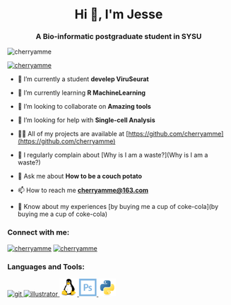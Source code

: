 <h1 align="center">Hi 👋, I'm Jesse</h1>
<h3 align="center">A Bio-informatic postgraduate student in SYSU</h3>

<p align="left"> <img src="https://komarev.com/ghpvc/?username=cherryamme&label=Profile%20views&color=0e75b6&style=flat" alt="cherryamme" /> </p>

<p align="left"> <a href="https://github.com/cherryamme"><img src="https://github-profile-trophy.vercel.app/?username=cherryamme" alt="cherryamme" /></a> </p>

- 🔭 I’m currently a student **develep ViruSeurat**

- 🌱 I’m currently learning **R MachineLearning**

- 👯 I’m looking to collaborate on **Amazing tools**

- 🤝 I’m looking for help with **Single-cell Analysis**

- 👨‍💻 All of my projects are available at [https://github.com/cherryamme](https://github.com/cherryamme)

- 📝 I regularly complain about [Why is I am a waste?](Why is I am a waste?)

- 💬 Ask me about **How to be a couch potato**

- 📫 How to reach me **cherryamme@163.com**

- 📄 Know about my experiences [by buying me a cup of coke-cola](by buying me a cup of coke-cola)

<h3 align="left">Connect with me:</h3>
<p align="left">
<a href="https://twitter.com/cherryamme" target="blank"><img align="center" src="https://raw.githubusercontent.com/rahuldkjain/github-profile-readme-generator/master/src/images/icons/Social/twitter.svg" alt="cherryamme" height="30" width="40" /></a>
<a href="https://kaggle.com/cherryamme" target="blank"><img align="center" src="https://raw.githubusercontent.com/rahuldkjain/github-profile-readme-generator/master/src/images/icons/Social/kaggle.svg" alt="cherryamme" height="30" width="40" /></a>
</p>

<h3 align="left">Languages and Tools:</h3>
<p align="left"> <a href="https://git-scm.com/" target="_blank" rel="noreferrer"> <img src="https://www.vectorlogo.zone/logos/git-scm/git-scm-icon.svg" alt="git" width="40" height="40"/> </a> <a href="https://www.adobe.com/in/products/illustrator.html" target="_blank" rel="noreferrer"> <img src="https://www.vectorlogo.zone/logos/adobe_illustrator/adobe_illustrator-icon.svg" alt="illustrator" width="40" height="40"/> </a> <a href="https://www.linux.org/" target="_blank" rel="noreferrer"> <img src="https://raw.githubusercontent.com/devicons/devicon/master/icons/linux/linux-original.svg" alt="linux" width="40" height="40"/> </a> <a href="https://www.photoshop.com/en" target="_blank" rel="noreferrer"> <img src="https://raw.githubusercontent.com/devicons/devicon/master/icons/photoshop/photoshop-line.svg" alt="photoshop" width="40" height="40"/> </a> <a href="https://www.python.org" target="_blank" rel="noreferrer"> <img src="https://raw.githubusercontent.com/devicons/devicon/master/icons/python/python-original.svg" alt="python" width="40" height="40"/> </a> </p>
